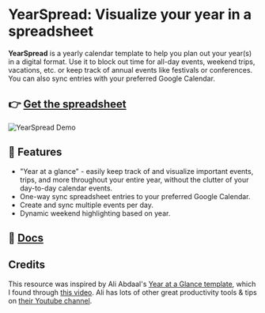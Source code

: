 # YearSpread: Visualize your year in a spreadsheet

**YearSpread** is a yearly calendar template to help you plan out your year(s) in a digital format. Use it to block out time for all-day events, weekend trips, vacations, etc. or keep track of annual events like festivals or conferences. You can also sync entries with your preferred Google Calendar.

## 👉 [Get the spreadsheet](https://docs.google.com/spreadsheets/d/1UezLLrUs2CTYpgBbuxlh0Mds6k-ykcy1hNU9sLdnbeQ/copy)

![YearSpread Demo](https://github.com/quinn-p-mchugh/year-spread/assets/40648753/546dd129-abb7-49c3-9f0a-3a358535285c)

## 🔮 Features
- "Year at a glance" - easily keep track of and visualize important events, trips, and more throughout your entire year, without the clutter of your day-to-day calendar events.
- One-way sync spreadsheet entries to your preferred Google Calendar. 
- Create and sync multiple events per day.
- Dynamic weekend highlighting based on year.

## 📝 [Docs](https://www.quinnmchugh.net/projects/year-spread)

## Credits
This resource was inspired by Ali Abdaal's [Year at a Glance template](https://aliabdaal.com/year-in-a-glance-template/), which I found through [this video](https://youtu.be/6o2tm00Ar8A?si=ZiqSR8DSznS0rF2b&t=43). Ali has lots of other great productivity tools & tips on [their Youtube channel](https://www.youtube.com/@aliabdaal).
